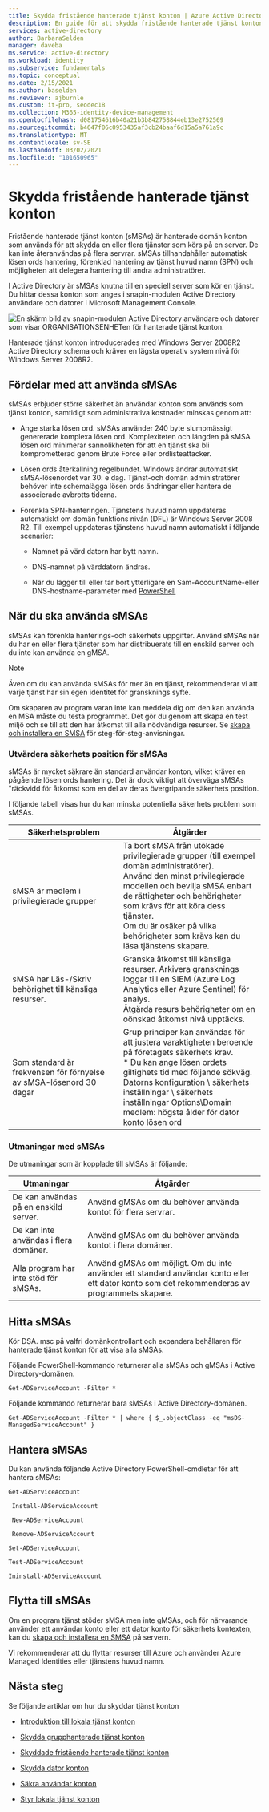 ```yaml
---
title: Skydda fristående hanterade tjänst konton | Azure Active Directory
description: En guide för att skydda fristående hanterade tjänst konton.
services: active-directory
author: BarbaraSelden
manager: daveba
ms.service: active-directory
ms.workload: identity
ms.subservice: fundamentals
ms.topic: conceptual
ms.date: 2/15/2021
ms.author: baselden
ms.reviewer: ajburnle
ms.custom: it-pro, seodec18
ms.collection: M365-identity-device-management
ms.openlocfilehash: d081754616b40a21b3b842758844eb13e2752569
ms.sourcegitcommit: b4647f06c0953435af3cb24baaf6d15a5a761a9c
ms.translationtype: MT
ms.contentlocale: sv-SE
ms.lasthandoff: 03/02/2021
ms.locfileid: "101650965"
---
```

# <a name="securing-standalone-managed-service-accounts"></a>Skydda fristående hanterade tjänst konton

Fristående hanterade tjänst konton (sMSAs) är hanterade domän konton som används för att skydda en eller flera tjänster som körs på en server. De kan inte återanvändas på flera servrar. sMSAs tillhandahåller automatisk lösen ords hantering, förenklad hantering av tjänst huvud namn (SPN) och möjligheten att delegera hantering till andra administratörer. 

I Active Directory är sMSAs knutna till en speciell server som kör en tjänst. Du hittar dessa konton som anges i snapin-modulen Active Directory användare och datorer i Microsoft Management Console.

![En skärm bild av snapin-modulen Active Directory användare och datorer som visar ORGANISATIONSENHETen för hanterade tjänst konton.](./media/securing-service-accounts/secure-standalone-msa-image-1.png)

Hanterade tjänst konton introducerades med Windows Server 2008R2 Active Directory schema och kräver en lägsta operativ system nivå för Windows Server 2008R2. 

## <a name="benefits-of-using-smsas"></a>Fördelar med att använda sMSAs

sMSAs erbjuder större säkerhet än användar konton som används som tjänst konton, samtidigt som administrativa kostnader minskas genom att:

* Ange starka lösen ord. sMSAs använder 240 byte slumpmässigt genererade komplexa lösen ord. Komplexiteten och längden på sMSA lösen ord minimerar sannolikheten för att en tjänst ska bli komprometterad genom Brute Force eller ordlisteattacker.

* Lösen ords återkallning regelbundet. Windows ändrar automatiskt sMSA-lösenordet var 30: e dag. Tjänst-och domän administratörer behöver inte schemalägga lösen ords ändringar eller hantera de associerade avbrotts tiderna.

* Förenkla SPN-hanteringen. Tjänstens huvud namn uppdateras automatiskt om domän funktions nivån (DFL) är Windows Server 2008 R2. Till exempel uppdateras tjänstens huvud namn automatiskt i följande scenarier:

   * Namnet på värd datorn har bytt namn. 

   * DNS-namnet på värddatorn ändras.

   * När du lägger till eller tar bort ytterligare en Sam-AccountName-eller DNS-hostname-parameter med [PowerShell](/powershell/module/addsadministration/set-adserviceaccount?view=win10-ps)

## <a name="when-to-use-smsas"></a>När du ska använda sMSAs

sMSAs kan förenkla hanterings-och säkerhets uppgifter. Använd sMSAs när du har en eller flera tjänster som har distribuerats till en enskild server och du inte kan använda en gMSA. 

> [!NOTE] 
> Även om du kan använda sMSAs för mer än en tjänst, rekommenderar vi att varje tjänst har sin egen identitet för gransknings syfte. 

Om skaparen av program varan inte kan meddela dig om den kan använda en MSA måste du testa programmet. Det gör du genom att skapa en test miljö och se till att den har åtkomst till alla nödvändiga resurser. Se [skapa och installera en SMSA](/archive/blogs/askds/managed-service-accounts-understanding-implementing-best-practices-and-troubleshooting) för steg-för-steg-anvisningar.

### <a name="assess-security-posture-of-smsas"></a>Utvärdera säkerhets position för sMSAs

sMSAs är mycket säkrare än standard användar konton, vilket kräver en pågående lösen ords hantering. Det är dock viktigt att överväga sMSAs "räckvidd för åtkomst som en del av deras övergripande säkerhets position.

I följande tabell visas hur du kan minska potentiella säkerhets problem som sMSAs.

| Säkerhetsproblem| Åtgärder |
| - | - |
| sMSA är medlem i privilegierade grupper|Ta bort sMSA från utökade privilegierade grupper (till exempel domän administratörer). <br> Använd den minst privilegierade modellen och bevilja sMSA enbart de rättigheter och behörigheter som krävs för att köra dess tjänster. <br> Om du är osäker på vilka behörigheter som krävs kan du läsa tjänstens skapare. |
| sMSA har Läs-/Skriv behörighet till känsliga resurser.|Granska åtkomst till känsliga resurser. Arkivera gransknings loggar till en SIEM (Azure Log Analytics eller Azure Sentinel) för analys. <br> Åtgärda resurs behörigheter om en oönskad åtkomst nivå upptäcks. |
| Som standard är frekvensen för förnyelse av sMSA-lösenord 30 dagar| Grup principer kan användas för att justera varaktigheten beroende på företagets säkerhets krav. <br> * Du kan ange lösen ordets giltighets tid med följande sökväg. <br>Datorns konfiguration \ säkerhets inställningar \ säkerhets inställningar Options\Domain medlem: högsta ålder för dator konto lösen ord |



### <a name="challenges-with-smsas"></a>Utmaningar med sMSAs

De utmaningar som är kopplade till sMSAs är följande:

| Utmaningar| Åtgärder |
| - | - |
| De kan användas på en enskild server.| Använd gMSAs om du behöver använda kontot för flera servrar. |
| De kan inte användas i flera domäner.| Använd gMSAs om du behöver använda kontot i flera domäner. |
| Alla program har inte stöd för sMSAs.| Använd gMSAs om möjligt. Om du inte använder ett standard användar konto eller ett dator konto som det rekommenderas av programmets skapare. |


## <a name="find-smsas"></a>Hitta sMSAs

Kör DSA. msc på valfri domänkontrollant och expandera behållaren för hanterade tjänst konton för att visa alla sMSAs. 

Följande PowerShell-kommando returnerar alla sMSAs och gMSAs i Active Directory-domänen. 

`Get-ADServiceAccount -Filter *`

Följande kommando returnerar bara sMSAs i Active Directory-domänen.

`Get-ADServiceAccount -Filter * | where { $_.objectClass -eq "msDS-ManagedServiceAccount" }`

## <a name="manage-smsas"></a>Hantera sMSAs

Du kan använda följande Active Directory PowerShell-cmdletar för att hantera sMSAs:

`Get-ADServiceAccount`

` Install-ADServiceAccount`

` New-ADServiceAccount`

` Remove-ADServiceAccount`

`Set-ADServiceAccount`

`Test-ADServiceAccount`

`Ininstall-ADServiceAccount`

## <a name="move-to-smsas"></a>Flytta till sMSAs

Om en program tjänst stöder sMSA men inte gMSAs, och för närvarande använder ett användar konto eller ett dator konto för säkerhets kontexten, kan du [skapa och installera en SMSA](/archive/blogs/askds/managed-service-accounts-understanding-implementing-best-practices-and-troubleshooting) på servern. 

Vi rekommenderar att du flyttar resurser till Azure och använder Azure Managed Identities eller tjänstens huvud namn.

 

## <a name="next-steps"></a>Nästa steg
Se följande artiklar om hur du skyddar tjänst konton

* [Introduktion till lokala tjänst konton](service-accounts-on-premises.md)

* [Skydda grupphanterade tjänst konton](service-accounts-group-managed.md)

* [Skyddade fristående hanterade tjänst konton](service-accounts-standalone-managed.md)

* [Skydda dator konton](service-accounts-computer.md)

* [Säkra användar konton](service-accounts-user-on-premises.md)

* [Styr lokala tjänst konton](service-accounts-govern-on-premises.md)

